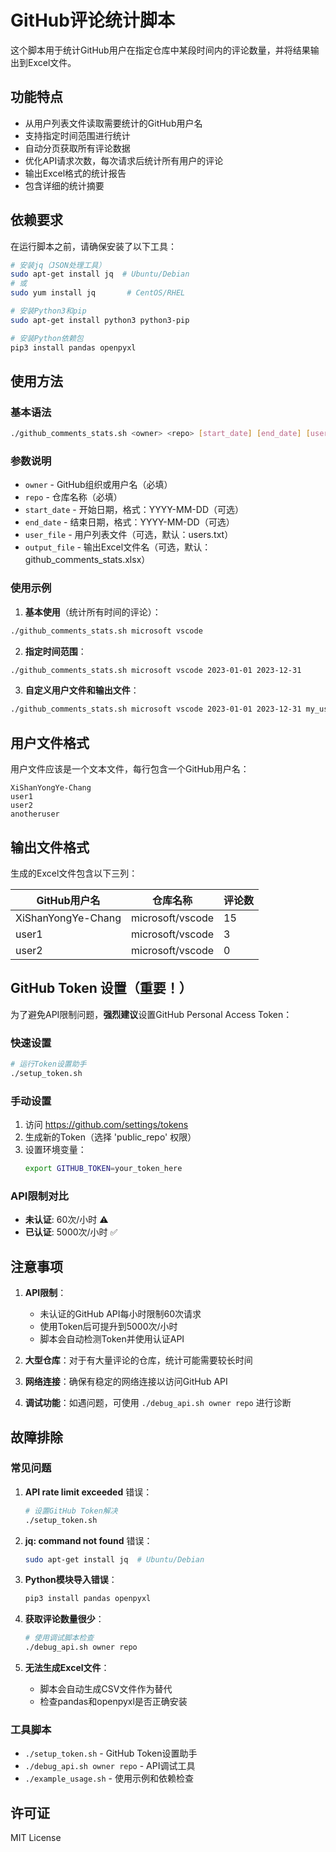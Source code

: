 # GitHub评论统计脚本

这个脚本用于统计GitHub用户在指定仓库中某段时间内的评论数量，并将结果输出到Excel文件。

## 功能特点

- 从用户列表文件读取需要统计的GitHub用户名
- 支持指定时间范围进行统计
- 自动分页获取所有评论数据
- 优化API请求次数，每次请求后统计所有用户的评论
- 输出Excel格式的统计报告
- 包含详细的统计摘要

## 依赖要求

在运行脚本之前，请确保安装了以下工具：

```bash
# 安装jq（JSON处理工具）
sudo apt-get install jq  # Ubuntu/Debian
# 或
sudo yum install jq       # CentOS/RHEL

# 安装Python3和pip
sudo apt-get install python3 python3-pip

# 安装Python依赖包
pip3 install pandas openpyxl
```

## 使用方法

### 基本语法

```bash
./github_comments_stats.sh <owner> <repo> [start_date] [end_date] [user_file] [output_file]
```

### 参数说明

- `owner` - GitHub组织或用户名（必填）
- `repo` - 仓库名称（必填）
- `start_date` - 开始日期，格式：YYYY-MM-DD（可选）
- `end_date` - 结束日期，格式：YYYY-MM-DD（可选）
- `user_file` - 用户列表文件（可选，默认：users.txt）
- `output_file` - 输出Excel文件名（可选，默认：github_comments_stats.xlsx）

### 使用示例

1. **基本使用**（统计所有时间的评论）：
```bash
./github_comments_stats.sh microsoft vscode
```

2. **指定时间范围**：
```bash
./github_comments_stats.sh microsoft vscode 2023-01-01 2023-12-31
```

3. **自定义用户文件和输出文件**：
```bash
./github_comments_stats.sh microsoft vscode 2023-01-01 2023-12-31 my_users.txt my_output.xlsx
```

## 用户文件格式

用户文件应该是一个文本文件，每行包含一个GitHub用户名：

```
XiShanYongYe-Chang
user1
user2
anotheruser
```

## 输出文件格式

生成的Excel文件包含以下三列：

| GitHub用户名 | 仓库名称 | 评论数 |
|-------------|----------|--------|
| XiShanYongYe-Chang | microsoft/vscode | 15 |
| user1 | microsoft/vscode | 3 |
| user2 | microsoft/vscode | 0 |

## GitHub Token 设置（重要！）

为了避免API限制问题，**强烈建议**设置GitHub Personal Access Token：

### 快速设置
```bash
# 运行Token设置助手
./setup_token.sh
```

### 手动设置
1. 访问 https://github.com/settings/tokens
2. 生成新的Token（选择 'public_repo' 权限）
3. 设置环境变量：
   ```bash
   export GITHUB_TOKEN=your_token_here
   ```

### API限制对比
- **未认证**: 60次/小时 ⚠️ 
- **已认证**: 5000次/小时 ✅

## 注意事项

1. **API限制**：
   - 未认证的GitHub API每小时限制60次请求
   - 使用Token后可提升到5000次/小时
   - 脚本会自动检测Token并使用认证API

2. **大型仓库**：对于有大量评论的仓库，统计可能需要较长时间
3. **网络连接**：确保有稳定的网络连接以访问GitHub API
4. **调试功能**：如遇问题，可使用 `./debug_api.sh owner repo` 进行诊断

## 故障排除

### 常见问题

1. **API rate limit exceeded** 错误：
   ```bash
   # 设置GitHub Token解决
   ./setup_token.sh
   ```

2. **jq: command not found** 错误：
   ```bash
   sudo apt-get install jq  # Ubuntu/Debian
   ```

3. **Python模块导入错误**：
   ```bash
   pip3 install pandas openpyxl
   ```

4. **获取评论数量很少**：
   ```bash
   # 使用调试脚本检查
   ./debug_api.sh owner repo
   ```

5. **无法生成Excel文件**：
   - 脚本会自动生成CSV文件作为替代
   - 检查pandas和openpyxl是否正确安装

### 工具脚本

- `./setup_token.sh` - GitHub Token设置助手
- `./debug_api.sh owner repo` - API调试工具
- `./example_usage.sh` - 使用示例和依赖检查

## 许可证

MIT License 